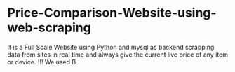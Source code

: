 # Price-Comparison-Website-using-web-scraping
It is a Full Scale Website using Python and mysql as backend scrapping data from sites in real time and always give the current live price of any item or device. !!!
We used B
